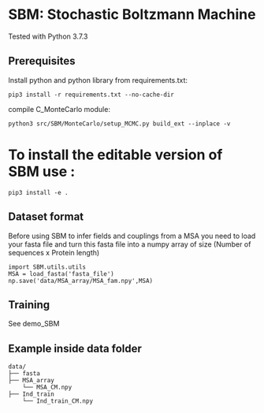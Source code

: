 # SBM: Stochastic Boltzmann Machine
Tested with Python 3.7.3

<!-- ## Scientific publications
If you intend to publish a paper that utilizes any portion of this code, please don't hesitate to get in touch with me. I would be delighted to engage in a discussion regarding your work and its connection to this project. Your contributions and insights are greatly valued. -->

## Prerequisites

Install python and python library from requirements.txt: 
```
pip3 install -r requirements.txt --no-cache-dir
```

compile C_MonteCarlo module:
```
python3 src/SBM/MonteCarlo/setup_MCMC.py build_ext --inplace -v
```

# To install the editable version of SBM use :
```
pip3 install -e .
```

## Dataset format

Before using SBM to infer fields and couplings from a MSA you need to load your fasta file and turn this fasta file into a numpy array of size (Number of sequences x Protein length)

```
import SBM.utils.utils
MSA = load_fasta('fasta_file')
np.save('data/MSA_array/MSA_fam.npy',MSA)
```

## Training

See demo_SBM

## Example inside data folder

```
data/
├── fasta
├── MSA_array
	└── MSA_CM.npy
├── Ind_train
	└── Ind_train_CM.npy
```

